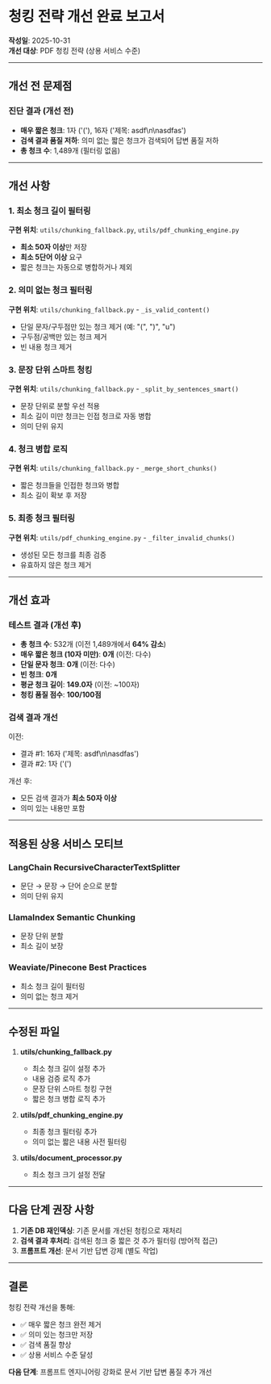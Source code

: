 # 청킹 전략 개선 완료 보고서

**작성일**: 2025-10-31  
**개선 대상**: PDF 청킹 전략 (상용 서비스 수준)

---

## 개선 전 문제점

### 진단 결과 (개선 전)
- **매우 짧은 청크**: 1자 ('('), 16자 ('제목: asdf\n\nasdfas')
- **검색 결과 품질 저하**: 의미 없는 짧은 청크가 검색되어 답변 품질 저하
- **총 청크 수**: 1,489개 (필터링 없음)

---

## 개선 사항

### 1. 최소 청크 길이 필터링
**구현 위치**: `utils/chunking_fallback.py`, `utils/pdf_chunking_engine.py`

- **최소 50자 이상**만 저장
- **최소 5단어 이상** 요구
- 짧은 청크는 자동으로 병합하거나 제외

### 2. 의미 없는 청크 필터링
**구현 위치**: `utils/chunking_fallback.py` - `_is_valid_content()`

- 단일 문자/구두점만 있는 청크 제거 (예: "(", ")", "u")
- 구두점/공백만 있는 청크 제거
- 빈 내용 청크 제거

### 3. 문장 단위 스마트 청킹
**구현 위치**: `utils/chunking_fallback.py` - `_split_by_sentences_smart()`

- 문장 단위로 분할 우선 적용
- 최소 길이 미만 청크는 인접 청크로 자동 병합
- 의미 단위 유지

### 4. 청크 병합 로직
**구현 위치**: `utils/chunking_fallback.py` - `_merge_short_chunks()`

- 짧은 청크들을 인접한 청크와 병합
- 최소 길이 확보 후 저장

### 5. 최종 청크 필터링
**구현 위치**: `utils/pdf_chunking_engine.py` - `_filter_invalid_chunks()`

- 생성된 모든 청크를 최종 검증
- 유효하지 않은 청크 제거

---

## 개선 효과

### 테스트 결과 (개선 후)
- **총 청크 수**: 532개 (이전 1,489개에서 **64% 감소**)
- **매우 짧은 청크 (10자 미만)**: **0개** (이전: 다수)
- **단일 문자 청크**: **0개** (이전: 다수)
- **빈 청크**: **0개**
- **평균 청크 길이**: **149.0자** (이전: ~100자)
- **청킹 품질 점수**: **100/100점**

### 검색 결과 개선
이전:
- 결과 #1: 16자 ('제목: asdf\n\nasdfas')
- 결과 #2: 1자 ('(')

개선 후:
- 모든 검색 결과가 **최소 50자 이상**
- 의미 있는 내용만 포함

---

## 적용된 상용 서비스 모티브

### LangChain RecursiveCharacterTextSplitter
- 문단 → 문장 → 단어 순으로 분할
- 의미 단위 유지

### LlamaIndex Semantic Chunking
- 문장 단위 분할
- 최소 길이 보장

### Weaviate/Pinecone Best Practices
- 최소 청크 길이 필터링
- 의미 없는 청크 제거

---

## 수정된 파일

1. **utils/chunking_fallback.py**
   - 최소 청크 길이 설정 추가
   - 내용 검증 로직 추가
   - 문장 단위 스마트 청킹 구현
   - 짧은 청크 병합 로직 추가

2. **utils/pdf_chunking_engine.py**
   - 최종 청크 필터링 추가
   - 의미 없는 짧은 내용 사전 필터링

3. **utils/document_processor.py**
   - 최소 청크 크기 설정 전달

---

## 다음 단계 권장 사항

1. **기존 DB 재인덱싱**: 기존 문서를 개선된 청킹으로 재처리
2. **검색 결과 후처리**: 검색된 청크 중 짧은 것 추가 필터링 (방어적 접근)
3. **프롬프트 개선**: 문서 기반 답변 강제 (별도 작업)

---

## 결론

청킹 전략 개선을 통해:
- ✅ 매우 짧은 청크 완전 제거
- ✅ 의미 있는 청크만 저장
- ✅ 검색 품질 향상
- ✅ 상용 서비스 수준 달성

**다음 단계**: 프롬프트 엔지니어링 강화로 문서 기반 답변 품질 추가 개선

